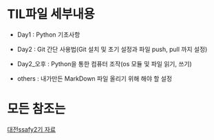 # TIL파일 세부내용

* Day1 : Python 기초사항
* Day2 : Git 간단 사용법(Git 설치 및 초기 설정과 파일 push, pull 까지 설정)
* Day2_오후 : Python을 통한 컴퓨터 조작(os 모듈 및 파일 읽기, 쓰기)





* others : 내가만든 MarkDown 파일 올리기 위해 해야 할 설정



# 모든 참조는

[대전ssafy2기 자료](https://github.com/djpy02-01)


